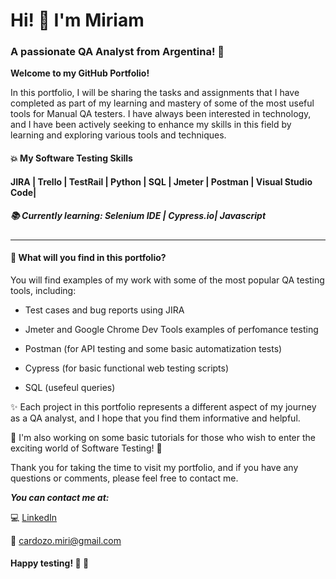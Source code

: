 # Hi! 👋  I'm Miriam
### A passionate QA Analyst from Argentina! 🧉 

**Welcome to my GitHub Portfolio!**

In this portfolio, I will be sharing the tasks and assignments that I have completed as part of my learning and mastery of some of the most useful tools for Manual QA testers. I have always been interested in technology, and I have been actively seeking to enhance my skills in this field by learning and exploring various tools and techniques.

#### :collision: My Software Testing Skills 
#### JIRA | Trello | TestRail | Python | SQL | Jmeter | Postman | Visual Studio Code|

##### :books: Currently learning: Selenium IDE | Cypress.io| Javascript
___________________________

#### :crystal_ball: What will you find in this portfolio?

You will find examples of my work with some of the most popular QA testing tools, including:

- Test cases and bug reports using JIRA

- Jmeter and Google Chrome Dev Tools examples of perfomance testing

- Postman (for API testing and some basic automatization tests)

- Cypress (for basic functional web testing scripts)

- SQL (usefeul queries)

:sparkles: Each project in this portfolio represents a different aspect of my journey as a QA analyst, and I hope that you find them informative and helpful.

:construction_worker: I'm also working on some basic tutorials for those who wish to enter the exciting world of Software Testing! 🚀

Thank you for taking the time to visit my portfolio, and if you have any questions or comments, please feel free to contact me.

***You can contact me at:***

💻 [LinkedIn](https://www.linkedin.com/in/miriam-cardozo-488a77239/?locale=en_US)

📧 cardozo.miri@gmail.com

#### Happy testing! 🔎 🦗
